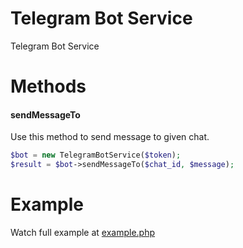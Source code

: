 # Telegram Bot Service
Telegram Bot Service

# Methods
  #### sendMessageTo
  Use this method to send message to given chat.
  ```php
  $bot = new TelegramBotService($token);
  $result = $bot->sendMessageTo($chat_id, $message);
  ```
# Example
  Watch full example at [example.php](https://github.com/apuc/telegram_bot/blob/version-1.0/example.php)
